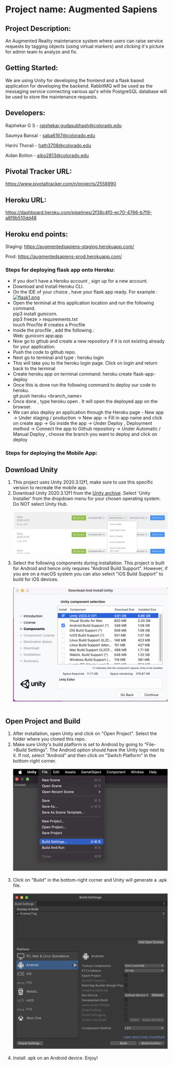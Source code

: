 # Project name: Augmented Sapiens 
## Project Description: 
An Augmented Reality maintenance system where users can raise service requests by tagging objects (using virtual markers) and clicking it's picture for admin team to analyze and fix.

## Getting Started:
We are using Unity for developing the frontend and a flask based application for developing the backend. RabbitMQ will be used as the messaging service connecting various api's while PostgreSQL database will be used to store the maintenance requests.

## Developers: 
Rajshekar G S - rajshekar.gudasubhash@colorado.edu

Saumya Bansal - saba6167@colorado.edu

Harini Thorali - hath3708@colorado.edu

Aidan Bolton - aibo2813@colorado.edu

## Pivotal Tracker URL: 
https://www.pivotaltracker.com/n/projects/2558990 

## Heroku URL: 
https://dashboard.heroku.com/pipelines/2f38c4f0-ec70-4766-b7f9-a8f9b510dd48

## Heroku end points:
Staging: https://augmentedsapiens-staging.herokuapp.com/ 

Prod: https://augmentedsapiens-prod.herokuapp.com/


### Steps for deploying flask app onto Heroku:
- If you don’t have a Heroku account , sign up for a new account.
- Download and Install Heroku CLI.
- On the IDE of your choice , have your flask app ready. For example : <br>
[![flask1.png](https://i.postimg.cc/J0BZZ1s2/flask1.png)](https://postimg.cc/kRq2dPFQ)
- Open the terminal at this application location and run the following command. <br>
  pip3 install gunicorn.<br>
  pip3 freeze > requirements.txt <br>
  touch Procfile # creates a Procfile <br>
- Inside the procfile , add the following :<br>
  Web: gunicorn app:app
- Now go to gthub and create a new repository if it is not existing already for your application.
- Push the code to github repo.
- Next go to terminal and type : heroku login
- This will take you to the heroku login page. Click on login and return back to the terminal
- Create heroku app on terminal command: heroku create flask-app-deploy
- Once this is done run the following command to deploy our code to heroku.<br>
  git push heroku <branch_name>
- Once done , type heroku open . It will open the deployed app on the browser.
- We can also deploy an application through the Heroku page - New app → Under staging / production → New app → Fill in app name and click on create app → Go inside the app → Under Deploy , Deployment method → Connect the app to Github repository → Under Automatic / Manual Deploy , choose the branch you want to deploy and click on deploy


### Steps for deploying the Mobile App:

## Download Unity

1. This project uses Unity 2020.3.12f1, make sure to use this specific version to recreate the mobile app.
2. Download Unity 2020.3.12f1 from the [Unity archive](https://unity3d.com/get-unity/download/archive). Select 'Unity Installer' from the dropdown menu for your chosen operating system. Do NOT select Unity Hub. <br><br> 
 ![image](Images/Download_Unity.png) <br><br>
3. Select the following components during installation. This project is built for Android and hence only requires "Android Build Support". However, if you are on a macOS system you can also select "iOS Build Support" to build for iOS devices. <br><br>
![image](Images/component_selection.png) <br><br>

## Open Project and Build

1. After installation, open Unity and click on "Open Project". Select the folder where you cloned this repo.
2. Make sure Unity's build platform is set to Android by going to "File->Build Settings". The Android option should have the Unity logo next to it. If not, select "Android" and then click on "Switch Platform" in the bottom-right corner. <br><br>
   ![image](Images/build_settings.png) <br><br>
3. Click on "Build" in the bottom-right corner and Unity will generate a .apk file. <br><br>
   ![image](Images/build.png) <br><br>
4. Install .apk on an Android device. Enjoy!




			
